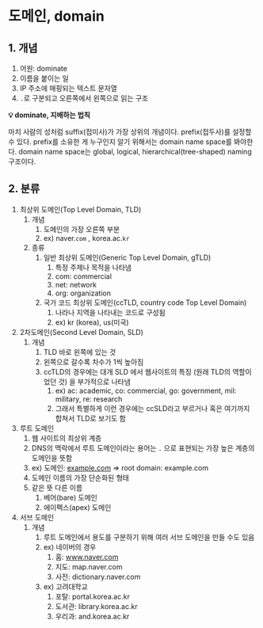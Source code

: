 # 도메인, domain

## 1. 개념

1. 어원: dominate
2. 이름을 붙이는 일
3. IP 주소에 매핑되는 텍스트 문자열
4. `.`로 구분되고 오른쪽에서 왼쪽으로 읽는 구조

<aside>
<p><b>💡 dominate, 지배하는 법칙</b></p>

<p>
  마치 사람의 성처럼 suffix(접미사)가 가장 상위의 개념이다.
  prefix(접두사)를 설정할 수 있다.
  prefix를 소유한 게 누구인지 알기 위해서는 domain name space를 봐야한다. 
  domain name space는 global, logical, hierarchical(tree-shaped) naming 구조이다.
</p>

</aside>

## 2. 분류

1. 최상위 도메인(Top Level Domain, TLD)
    1. 개념
        1. 도메인의 가장 오른쪽 부분
        2. ex) naver.`com` , korea.ac.`kr`
    2. 종류
        1. 일반 최상위 도메인(Generic Top Level Domain, gTLD)
            1. 특정 주제나 목적을 나타냄
            2. com: commercial
            3. net: network
            4. org: organization
        2. 국가 코드 최상위 도메인(ccTLD, country code Top Level Domain)
            1. 나라나 지역을 나타내는 코드로 구성됨
            2. ex) kr (korea), us(미국)
2. 2차도메인(Second Level Domain, SLD)
    1. 개념
        1. TLD 바로 왼쪽에 있는 것
        2. 왼쪽으로 갈수록 차수가 1씩 높아짐
        3. ccTLD의 경우에는 대개 SLD 에서 웹사이트의 특징 (원래 TLD의 역할이었던 것) 을 부가적으로 나타냄
            1. ex) ac: academic, co: commercial, go: government, mil: military, re: research
            2. 그래서 특별하게 이런 경우에는 ccSLD라고 부르거나 혹은 여기까지 합쳐서  TLD로 보기도 함
3. 루트 도메인
    1. 웹 사이트의 최상위 계층
    2. DNS의 맥락에서 루트 도메인이라는 용어는 `.` 으로 표현되는 가장 높은 계층의 도메인을 뜻함
    3. ex) 도메인: [example.com](http://example.com) ⇒ root domain: example.com
    4. 도메인 이름의 가장 단순화된 형태
    5. 같은 뜻 다른 이름
        1. 베어(bare) 도메인
        2. 에이펙스(apex) 도메인
4. 서브 도메인
    1. 개념
        1. 루트 도메인에서 용도를 구분하기 위해 여러 서브 도메인을 만들 수도 있음
        2. ex) 네이버의 경우
            1. 홈: www.naver.com
            2. 지도: map.naver.com
            3. 사전: dictionary.naver.com
        3. ex) 고려대학교
            1. 포탈: portal.korea.ac.kr
            2. 도서관: library.korea.ac.kr
            3. 우리과: and.korea.ac.kr